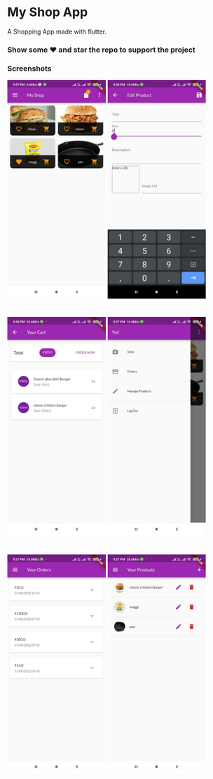 # My Shop App

A Shopping App made with flutter.

### Show some :heart: and star the repo to support the project

### Screenshots

<img src="./s3.jpeg" height="500em" /> <img src="./s2.jpeg" height="500em" /> 
#
<img src="./s1.jpeg" height="500em" /> <img src="./s4.jpeg" height="500em" />
#
<img src="./s5.jpeg" height="500em" /> <img src="./s6.jpeg" height="500em" />